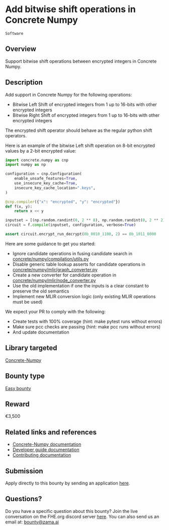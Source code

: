 # Add bitwise shift operations in Concrete Numpy
`Software`

## Overview

Support bitwise shift operations between encrypted integers in Concrete Numpy.

## Description

Add support in Concrete Numpy for the following operations:

* Bitwise Left Shift of encrypted integers from 1 up to 16-bits with other encrypted integers
* Bitwise Right Shift of encrypted integers from 1 up to 16-bits with other encrypted integers

The encrypted shift operator should behave as the regular python shift operators.

Here is an example of the bitwise Left shift operation on 8-bit encrypted values by a 2-bit encrypted value:

```python
import concrete.numpy as cnp
import numpy as np

configuration = cnp.Configuration(
    enable_unsafe_features=True,
    use_insecure_key_cache=True,
    insecure_key_cache_location=".keys",
)

@cnp.compiler({"x": "encrypted", "y": "encrypted"})
def f(x, y):
    return x << y

inputset = [(np.random.randint(0, 2 ** 8), np.random.randint(0, 2 ** 2)) for _ in range(100)]
circuit = f.compile(inputset, configuration, verbose=True)

assert circuit.encrypt_run_decrypt(0b_0010_1100, 2) == 0b_1011_0000
```

Here are some guidance to get you started:

* Ignore candidate operations in fusing candidate search in [concrete/numpy/compilation/utils.py](https://github.com/zama-ai/concrete-numpy/blob/a8bd04af2a85adf80edffc57be02e031241002e6/concrete/numpy/compilation/utils.py#L188-L205)
* Disable generic table lookup asserts for candidate operations in [concrete/numpy/mlir/graph_converter.py](https://github.com/zama-ai/concrete-numpy/blob/a8bd04af2a85adf80edffc57be02e031241002e6/concrete/numpy/mlir/graph_converter.py#L159-L166)
* Create a new converter for candidate operation in [concrete/numpy/mlir/node_converter.py](https://github.com/zama-ai/concrete-numpy/blob/a8bd04af2a85adf80edffc57be02e031241002e6/concrete/numpy/mlir/node_converter.py#L157-L216)
* Use the old implementation if one the inputs is a clear constant to preserve the old semantics
* Implement new MLIR conversion logic (only existing MLIR operations must be used)

We expect your PR to comply with the following:

* Create tests with 100% coverage (hint: make pytest runs without errors)
* Make sure pcc checks are passing (hint: make pcc runs without errors)
* And update documentation

## Library targeted
[Concrete-Numpy](https://github.com/zama-ai/concrete-numpy)

## Bounty type
[Easy bounty](https://github.com/zama-ai/zama-bounty-program#easy-bounties)

## Reward
€3,500

## Related links and references
- [Concrete-Numpy documentation](https://docs.zama.ai/concrete-numpy)
- [Developer guide documentation](https://docs.zama.ai/concrete-numpy/developer/)
- [Contributing documentation](https://docs.zama.ai/concrete-numpy/developer/contributing)

## Submission
Apply directly to this bounty by sending an application [here](https://zama.ai/bounty-program-application).

## Questions?
Do you have a specific question about this bounty? Join the live conversation on the FHE.org discord server [here](https://discord.fhe.org). You can also send us an email at: bounty@zama.ai
